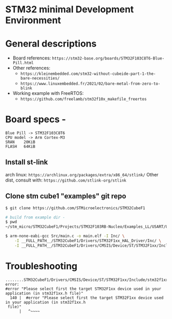 # STM32 minimal Development Environment


# General descriptions
* Board references: `https://stm32-base.org/boards/STM32F103C8T6-Blue-Pill.html`
* Other references:
    * `https://kleinembedded.com/stm32-without-cubeide-part-1-the-bare-necessities/`
    * `https://www.linuxembedded.fr/2021/02/bare-metal-from-zero-to-blink`
* Working example with FreeRTOS:
    * `https://github.com/freelamb/stm32f10x_makefile_freertos`


# Board specs -
```
Blue Pill -> STM32F103C8T6
CPU model -> Arm Cortex-M3
SRAN	20KiB
FLASH   64KiB
```


## Install st-link
arch linux: `https://archlinux.org/packages/extra/x86_64/stlink/`
Other dist, consult with: `https://github.com/stlink-org/stlink`


## Clone stm cube1 "examples" git repo
```bash #
$ git clone https://github.com/STMicroelectronics/STM32CubeF1
```


```bash #
# build from example dir -
$ pwd
~/stm_micro/STM32CubeF1/Projects/STM32F103RB-Nucleo/Examples_LL/USART/USART_SyncCommunication_FullDuplex_IT

$ arm-none-eabi-gcc Src/main.c -o main.elf -I Inc/ \
    -I __FULL_PATH__/STM32CubeF1/Drivers/STM32F1xx_HAL_Driver/Inc/ \
    -I __FULL_PATH__/STM32CubeF1/Drivers/CMSIS/Device/ST/STM32F1xx/Include/ \
```



# Troubleshooting

```bash#
........STM32CubeF1/Drivers/CMSIS/Device/ST/STM32F1xx/Include/stm32f1xx.h:140:3: error: 
#error "Please select first the target STM32F1xx device used in your application (in stm32f1xx.h file)"
  140 |  #error "Please select first the target STM32F1xx device used in your application (in stm32f1xx.h
 file)"
      |   ^~~~~
```

